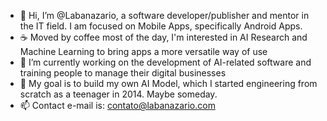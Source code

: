- 🤖 Hi, I’m @Labanazario, a software developer/publisher and mentor in the IT field. I am focused on Mobile Apps, specifically Android Apps.
- ☕ Moved by coffee most of the day, I'm interested in AI Research and Machine Learning to bring apps a more versatile way of use
- 🌱 I’m currently working on the development of AI-related software and training people to manage their digital businesses
- 💞️ My goal is to build my own AI Model, which I started engineering from scratch as a teenager in 2014. Maybe someday.
- 📫 Contact e-mail is: contato@labanazario.com

<!---
Labanazario/Labanazario is a ✨ special ✨ repository because its `README.md` (this file) appears on your GitHub profile.
You can click the Preview link to take a look at your changes.
--->
